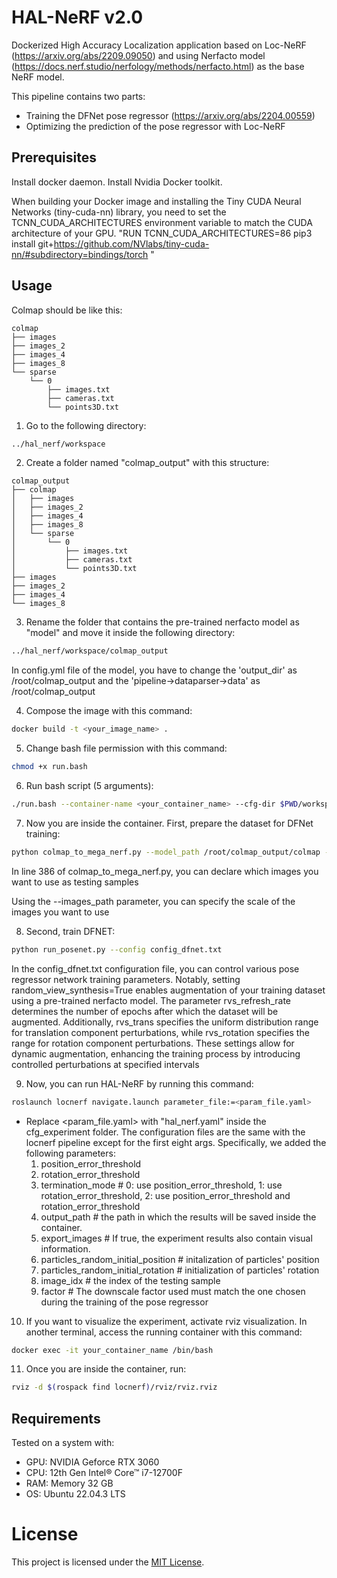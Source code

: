 # HAL-NeRF v2.0

Dockerized High Accuracy Localization application based on Loc-NeRF (https://arxiv.org/abs/2209.09050) and using Nerfacto model (https://docs.nerf.studio/nerfology/methods/nerfacto.html) as the base NeRF model. 

This pipeline contains two parts:  
 * Training the DFNet pose regressor (https://arxiv.org/abs/2204.00559)
 * Optimizing the prediction of the pose regressor with Loc-NeRF

## Prerequisites

Install docker daemon. Install Nvidia Docker toolkit.
 
When building your Docker image and installing the Tiny CUDA Neural Networks (tiny-cuda-nn) library, you need to set the TCNN_CUDA_ARCHITECTURES environment variable to match the CUDA architecture of your GPU. "RUN TCNN_CUDA_ARCHITECTURES=86 pip3 install git+https://github.com/NVlabs/tiny-cuda-nn/#subdirectory=bindings/torch " 

## Usage 
Colmap should be like this:

```
colmap
├── images
├── images_2
├── images_4
├── images_8
└── sparse
    └── 0
        ├── images.txt
        ├── cameras.txt
        └── points3D.txt
```

1) Go to the following directory: 
```bash
../hal_nerf/workspace
```
2) Create a folder named "colmap_output" with this structure:

```
colmap_output
├── colmap
│   ├── images
│   ├── images_2
│   ├── images_4
│   ├── images_8
│   └── sparse
│       └── 0
│           ├── images.txt
│           ├── cameras.txt
│           └── points3D.txt
├── images
├── images_2
├── images_4
└── images_8
```

3) Rename the folder that contains the pre-trained nerfacto model as "model" and move it inside the following directory:

```bash
../hal_nerf/workspace/colmap_output
```
In config.yml file of the model, you have to change the 'output_dir' as /root/colmap_output and the 'pipeline->dataparser->data' as /root/colmap_output 

4) Compose the image with this command:

```bash
docker build -t <your_image_name> .
```

5) Change bash file permission with this command:

```bash
chmod +x run.bash
```
6) Run bash script (5 arguments):

```bash
./run.bash --container-name <your_container_name> --cfg-dir $PWD/workspace/cfg_experiment --image-name <your_image_name> --poses-dir $PWD/workspace/colmap_output --ckpt $PWD/workspace/weight.ckpt
```

7) Now you are inside the container. First, prepare the dataset for DFNet training:

```bash
python colmap_to_mega_nerf.py --model_path /root/colmap_output/colmap --images_path /root/colmap_output/images --output_path /root/outputiw
```

In line 386 of colmap_to_mega_nerf.py, you can declare which images you want to use as testing samples

Using the --images_path parameter, you can specify the scale of the images you want to use



8) Second, train DFNET: 

```bash
python run_posenet.py --config config_dfnet.txt
```

In the config_dfnet.txt configuration file, you can control various pose regressor network training parameters. Notably, setting random_view_synthesis=True enables augmentation of your training dataset using a pre-trained nerfacto model. The parameter rvs_refresh_rate determines the number of epochs after which the dataset will be augmented. Additionally, rvs_trans specifies the uniform distribution range for translation component perturbations, while rvs_rotation specifies the range for rotation component perturbations. These settings allow for dynamic augmentation, enhancing the training process by introducing controlled perturbations at specified intervals



9) Now, you can run HAL-NeRF by running this command:

```bash
roslaunch locnerf navigate.launch parameter_file:=<param_file.yaml>
```

- Replace <param_file.yaml> with "hal_nerf.yaml" inside the cfg_experiment folder. The configuration files are the same with the locnerf pipeline except for the first eight args. Specifically, we added the following parameters:   
  1) position_error_threshold
  2) rotation_error_threshold 
  3) termination_mode    #  0: use position_error_threshold, 1: use rotation_error_threshold, 2: use position_error_threshold and rotation_error_threshold
  4) output_path    # the path in which the results will be saved inside the container.
  5) export_images    # If true, the experiment results also contain visual information.
  6) particles_random_initial_position    # initalization of particles' position
  7) particles_random_initial_rotation    # initialization of particles' rotation
  8) image_idx    # the index of the testing sample
  9) factor      # The downscale factor used must match the one chosen during the training of the pose regressor

10) If you want to visualize the experiment, activate rviz visualization. In another terminal, access the running container with this command:

```bash
docker exec -it your_container_name /bin/bash
```

11) Once you are inside the container, run:

```bash
rviz -d $(rospack find locnerf)/rviz/rviz.rviz 
```

## Requirements
Tested on a system with:
- GPU: NVIDIA Geforce RTX 3060
- CPU: 12th Gen Intel® Core™ i7-12700F
- RAM: Memory 32 GB
- OS:  Ubuntu 22.04.3 LTS

# License
This project is licensed under the [MIT License]().
